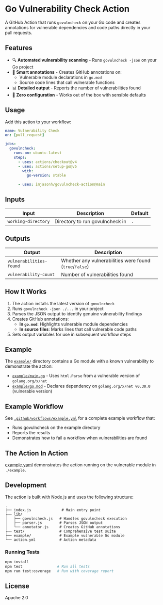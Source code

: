 # Go Vulnerability Check Action

A GitHub Action that runs `govulncheck` on your Go code and creates annotations for vulnerable dependencies and code paths directly in your pull requests.

## Features

- 🔍 **Automated vulnerability scanning** - Runs `govulncheck -json` on your Go project
- 📝 **Smart annotations** - Creates GitHub annotations on:
  - Vulnerable module declarations in `go.mod`
  - Source code lines that call vulnerable functions
- 📊 **Detailed output** - Reports the number of vulnerabilities found
- 🎯 **Zero configuration** - Works out of the box with sensible defaults

## Usage

Add this action to your workflow:

```yaml
name: Vulnerability Check
on: [pull_request]

jobs:
  govulncheck:
    runs-on: ubuntu-latest
    steps:
      - uses: actions/checkout@v4
      - uses: actions/setup-go@v5
        with:
          go-version: stable
      
      - uses: imjasonh/govulncheck-action@main
```

## Inputs

| Input | Description | Default |
|-------|-------------|---------|
| `working-directory` | Directory to run govulncheck in | `.` |

## Outputs

| Output | Description |
|--------|-------------|
| `vulnerabilities-found` | Whether any vulnerabilities were found (`true`/`false`) |
| `vulnerability-count` | Number of vulnerabilities found |

## How It Works

1. The action installs the latest version of `govulncheck`
2. Runs `govulncheck -json ./...` in your project
3. Parses the JSON output to identify genuine vulnerability findings
4. Creates GitHub annotations:
   - **In `go.mod`**: Highlights vulnerable module dependencies
   - **In source files**: Marks lines that call vulnerable code paths
5. Sets output variables for use in subsequent workflow steps

## Example

The [`example/`](./example) directory contains a Go module with a known vulnerability to demonstrate the action:

- [`example/main.go`](./example/main.go) - Uses `html.Parse` from a vulnerable version of `golang.org/x/net`
- [`example/go.mod`](./example/go.mod) - Declares dependency on `golang.org/x/net v0.30.0` (vulnerable version)

## Example Workflow

See [`.github/workflows/example.yml`](./.github/workflows/example.yml) for a complete example workflow that:
- Runs govulncheck on the example directory
- Reports the results
- Demonstrates how to fail a workflow when vulnerabilities are found

## The Action In Action

[example.yaml](https://github.com/imjasonh/govulncheck-action/actions/.github/workflows/example.yaml) demonstrates the action running on the vulnerable module in `./example`.

## Development

The action is built with Node.js and uses the following structure:

```
.
├── index.js              # Main entry point
├── lib/
│   ├── govulncheck.js   # Handles govulncheck execution
│   ├── parser.js        # Parses JSON output
│   └── annotator.js     # Creates GitHub annotations
├── test/                # Comprehensive test suite
├── example/             # Example vulnerable Go module
└── action.yml           # Action metadata
```

### Running Tests

```bash
npm install
npm test                # Run all tests
npm run test:coverage   # Run with coverage report
```

## License

Apache 2.0
